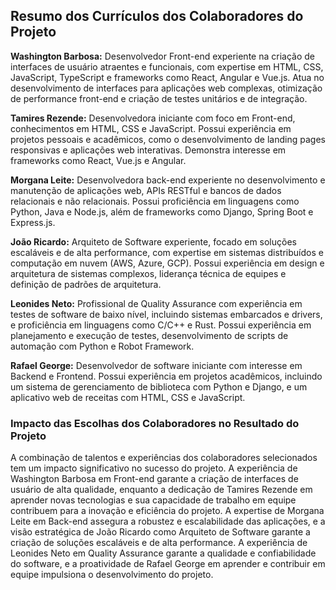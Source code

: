 ## Resumo dos Currículos dos Colaboradores do Projeto

**Washington Barbosa:** Desenvolvedor Front-end experiente na criação de interfaces de usuário atraentes e funcionais, com expertise em HTML, CSS, JavaScript, TypeScript e frameworks como React, Angular e Vue.js. Atua no desenvolvimento de interfaces para aplicações web complexas, otimização de performance front-end e criação de testes unitários e de integração.

**Tamires Rezende:** Desenvolvedora iniciante com foco em Front-end, conhecimentos em HTML, CSS e JavaScript. Possui experiência em projetos pessoais e acadêmicos, como o desenvolvimento de landing pages responsivas e aplicações web interativas. Demonstra interesse em frameworks como React, Vue.js e Angular.

**Morgana Leite:** Desenvolvedora back-end experiente no desenvolvimento e manutenção de aplicações web, APIs RESTful e bancos de dados relacionais e não relacionais. Possui proficiência em linguagens como Python, Java e Node.js, além de frameworks como Django, Spring Boot e Express.js.

**João Ricardo:** Arquiteto de Software experiente, focado em soluções escaláveis e de alta performance, com expertise em sistemas distribuídos e computação em nuvem (AWS, Azure, GCP). Possui experiência em design e arquitetura de sistemas complexos, liderança técnica de equipes e definição de padrões de arquitetura.

**Leonides Neto:** Profissional de Quality Assurance com experiência em testes de software de baixo nível, incluindo sistemas embarcados e drivers, e proficiência em linguagens como C/C++ e Rust. Possui experiência em planejamento e execução de testes, desenvolvimento de scripts de automação com Python e Robot Framework.

**Rafael George:** Desenvolvedor de software iniciante com interesse em Backend e Frontend. Possui experiência em projetos acadêmicos, incluindo um sistema de gerenciamento de biblioteca com Python e Django, e um aplicativo web de receitas com HTML, CSS e JavaScript.

### Impacto das Escolhas dos Colaboradores no Resultado do Projeto

A combinação de talentos e experiências dos colaboradores selecionados tem um impacto significativo no sucesso do projeto. A experiência de Washington Barbosa em Front-end garante a criação de interfaces de usuário de alta qualidade, enquanto a dedicação de Tamires Rezende em aprender novas tecnologias e sua capacidade de trabalho em equipe contribuem para a inovação e eficiência do projeto. A expertise de Morgana Leite em Back-end assegura a robustez e escalabilidade das aplicações, e a visão estratégica de João Ricardo como Arquiteto de Software garante a criação de soluções escaláveis e de alta performance. A experiência de Leonides Neto em Quality Assurance garante a qualidade e confiabilidade do software, e a proatividade de Rafael George em aprender e contribuir em equipe impulsiona o desenvolvimento do projeto.
